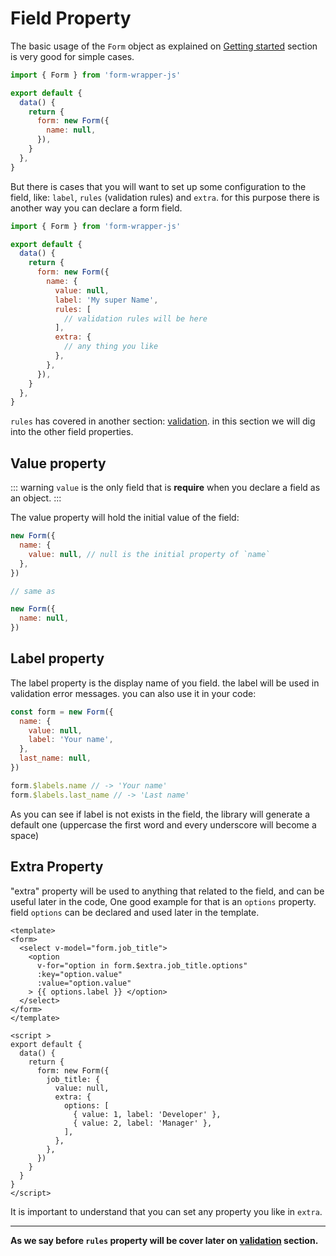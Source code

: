 # Field Property

The basic usage of the `Form` object as explained on [Getting started](/guide) section
is very good for simple cases.

```js
import { Form } from 'form-wrapper-js'

export default {
  data() {
    return {
      form: new Form({
        name: null,
      }),
    }
  },
}
```

But there is cases that you will want to set up some configuration to the field, like: `label`, `rules` (validation rules) and `extra`.
for this purpose there is another way you can declare a form field.

```js
import { Form } from 'form-wrapper-js'

export default {
  data() {
    return {
      form: new Form({
        name: {
          value: null,
          label: 'My super Name',
          rules: [
            // validation rules will be here
          ],
          extra: {
            // any thing you like
          },
        },
      }),
    }
  },
}
```

`rules` has covered in another section: [validation](/guide/validation.md). in this section we will dig into the other
field properties.

## Value property

::: warning
`value` is the only field that is **require** when you declare a field as an object.
:::

The value property will hold the initial value of the field:

```js
new Form({
  name: {
    value: null, // null is the initial property of `name`
  },
})

// same as

new Form({
  name: null,
})
```

## Label property

The label property is the display name of you field. the label will be used in validation error messages. you can also use it in your code:

```js
const form = new Form({
  name: {
    value: null,
    label: 'Your name',
  },
  last_name: null,
})

form.$labels.name // -> 'Your name'
form.$labels.last_name // -> 'Last name'
```

As you can see if label is not exists in the field, the library will generate a default one (uppercase the first word and every underscore
will become a space)

## Extra Property

"extra" property will be used to anything that related to the field, and can be useful later in the code, 
One good example for that is an `options` property. field `options` can be declared and used later in the template.

```vue
<template>
<form>
  <select v-model="form.job_title">
    <option 
      v-for="option in form.$extra.job_title.options" 
      :key="option.value"
      :value="option.value"
    > {{ options.label }} </option>
  </select>
</form>
</template>

<script >
export default {
  data() {
    return {
      form: new Form({
        job_title: {
          value: null,
          extra: {
            options: [
              { value: 1, label: 'Developer' },
              { value: 2, label: 'Manager' },
            ],
          },
        },
      })     
    }
  }
}
</script>
```

It is important to understand that you can set any property you like in `extra`.

---

**As we say before `rules` property will be cover later on [validation](/guide/validation.md) section.**
